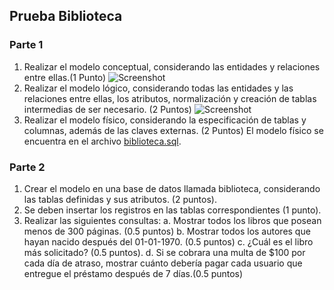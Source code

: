 ## Prueba Biblioteca

### Parte 1

1. Realizar el modelo conceptual, considerando las entidades y relaciones entre ellas.(1 Punto)
   ![Screenshot](/img/modelo_conceptual.jpg)
2. Realizar el modelo lógico, considerando todas las entidades y las relaciones entre ellas, los atributos, normalización y creación de tablas intermedias de ser necesario. (2 Puntos)
   ![Screenshot](/img/modelo_logico.jpeg)
3. Realizar el modelo físico, considerando la especificación de tablas y columnas, además de las claves externas. (2 Puntos)
   El modelo físico se encuentra en el archivo [biblioteca.sql](biblioteca.sql).

### Parte 2

1. Crear el modelo en una base de datos llamada biblioteca, considerando las tablas definidas y sus atributos. (2 puntos).
2. Se deben insertar los registros en las tablas correspondientes (1 punto).
3. Realizar las siguientes consultas:
   a. Mostrar todos los libros que posean menos de 300 páginas. (0.5 puntos)
   b. Mostrar todos los autores que hayan nacido después del 01-01-1970. (0.5 puntos)
   c. ¿Cuál es el libro más solicitado? (0.5 puntos).
   d. Si se cobrara una multa de $100 por cada día de atraso, mostrar cuánto debería pagar cada usuario que entregue el préstamo después de 7 días.(0.5 puntos)
